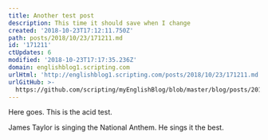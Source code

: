 ```yaml
---
title: Another test post
description: This time it should save when I change
created: '2018-10-23T17:12:11.750Z'
path: posts/2018/10/23/171211.md
id: '171211'
ctUpdates: 6
modified: '2018-10-23T17:17:35.236Z'
domain: englishblog1.scripting.com
urlHtml: 'http://englishblog1.scripting.com/posts/2018/10/23/171211.md'
urlGitHub: >-
  https://github.com/scripting/myEnglishBlog/blob/master/blog/posts/2018/10/23/171211.md
---
```

Here goes. This is the acid test.

James Taylor is singing the National Anthem. He sings it the best.
